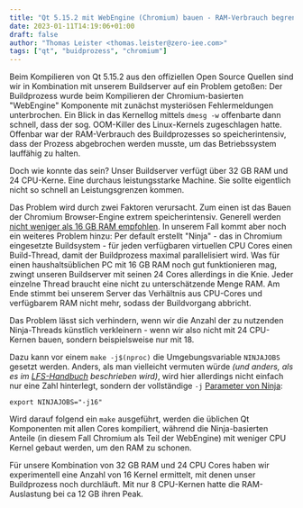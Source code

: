 ```yaml
---
title: "Qt 5.15.2 mit WebEngine (Chromium) bauen - RAM-Verbrauch begrenzen"
date: 2023-01-11T14:19:06+01:00
draft: false
author: "Thomas Leister <thomas.leister@zero-iee.com>"
tags: ["qt", "buidprozess", "chromium"]
---
```



Beim Kompilieren von Qt 5.15.2 aus den offiziellen Open Source Quellen sind wir in Kombination mit unserem Buildserver auf ein Problem getoßen: Der Buildprozess wurde  beim Kompilieren der Chromium-basierten "WebEngine" Komponente mit zunächst mysteriösen Fehlermeldungen unterbrochen. Ein Blick in das Kernellog mittels `dmesg -w` offenbarte dann schnell, dass der sog. OOM-Killer des Linux-Kernels zugeschlagen hatte. Offenbar war der RAM-Verbrauch des Buildprozesses so speicherintensiv, dass der Prozess abgebrochen werden musste, um das Betriebssystem lauffähig zu halten. 

Doch wie konnte das sein? Unser Buildserver verfügt über 32 GB RAM und 24 CPU-Kerne. Eine durchaus leistungsstarke Machine. Sie sollte eigentlich nicht so schnell an Leistungsgrenzen kommen. 

Das Problem wird durch zwei Faktoren verursacht. Zum einen ist das Bauen der Chromium Browser-Engine extrem speicherintensiv. Generell werden [nicht weniger als 16 GB RAM empfohlen](https://chromium.googlesource.com/chromium/src/+/main/docs/linux/build_instructions.md). In unserem Fall kommt aber noch ein weiteres Problem hinzu: Per default erstellt "Ninja" - das in Chromium eingesetzte Buildsystem - für jeden verfügbaren virtuellen CPU Cores einen Build-Thread, damit der Buildprozess maximal parallelisiert wird. Was für einen haushaltsüblichen PC mit 16 GB RAM noch gut funktionieren mag, zwingt unseren Buildserver mit seinen 24 Cores allerdings in die Knie. Jeder einzelne Thread braucht eine nicht zu unterschätzende Menge RAM. Am Ende stimmt bei unserem Server das Verhältnis aus CPU-Cores und verfügbarem RAM nicht mehr, sodass der Buildvorgang abbricht. 

Das Problem lässt sich verhindern, wenn wir die Anzahl der zu nutzenden Ninja-Threads künstlich verkleinern - wenn wir also nicht mit 24 CPU-Kernen bauen, sondern beispielsweise nur mit 18. 

Dazu kann vor einem `make -j$(nproc)` die Umgebungsvariable `NINJAJOBS` gesetzt werden. Anders, als man vielleicht vermuten würde _(und anders, als es im [LFS-Handbuch](https://www.linuxfromscratch.org/blfs/view/svn/x/qtwebengine.html) beschrieben wird)_, wird hier allerdings nicht einfach nur eine Zahl hinterlegt, sondern der vollständige `-j` [Parameter von Ninja](https://manpages.debian.org/testing/ninja-build/ninja.1.en.html): 

	export NINJAJOBS="-j16"
	
Wird darauf folgend ein `make` ausgeführt, werden die üblichen Qt Komponenten mit allen Cores kompiliert, während die Ninja-basierten Anteile (in diesem Fall Chromium als Teil der WebEngine) mit weniger CPU Kernel gebaut werden, um den RAM zu schonen. 

Für unsere Kombination von 32 GB RAM und 24 CPU Cores haben wir experimentell eine Anzahl von 16 Kernel ermittelt, mit denen unser Buildprozess noch durchläuft. Mit nur 8 CPU-Kernen hatte die RAM-Auslastung bei ca 12 GB ihren Peak. 




